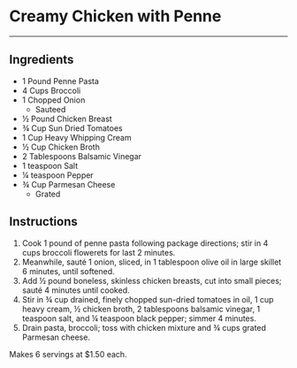 # Creamy Chicken with Penne
---
## Ingredients
- 1 Pound Penne Pasta
- 4 Cups Broccoli
- 1 Chopped Onion
  - Sauteed
- ½ Pound Chicken Breast
- ¾ Cup Sun Dried Tomatoes
- 1 Cup Heavy Whipping Cream
- ½ Cup Chicken Broth
- 2 Tablespoons Balsamic Vinegar
- 1 teaspoon Salt
- ¼ teaspoon Pepper
- ¾ Cup Parmesan Cheese
  - Grated

## Instructions
1. Cook 1 pound of penne pasta following package directions; stir in 4 cups broccoli flowerets for last 2 minutes.
2. Meanwhile, sauté 1 onion, sliced, in 1 tablespoon olive oil in large skillet 6 minutes, until softened.
3. Add ½ pound boneless, skinless chicken breasts, cut into small pieces; sauté 4 minutes until cooked.
4. Stir in ¾ cup drained, finely chopped sun-dried tomatoes in oil, 1 cup heavy cream, ½ chicken broth, 2 tablespoons balsamic vinegar, 1 teaspoon salt, and ¼ teaspoon black pepper; simmer 4 minutes.
5. Drain pasta, broccoli; toss with chicken mixture and ¾ cups grated Parmesan cheese.

Makes 6 servings at $1.50 each.
